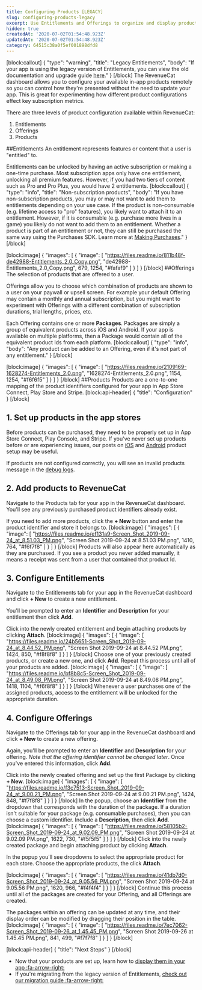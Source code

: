 ```yaml
---
title: Configuring Products [LEGACY]
slug: configuring-products-legacy
excerpt: Use Entitlements and Offerings to organize and display products
hidden: true
createdAt: '2020-07-02T01:54:48.923Z'
updatedAt: '2020-07-02T01:54:48.923Z'
category: 64515c38a0f5ef001898dfd8
---
```

[block:callout]
{
  "type": "warning",
  "title": "Legacy Entitlements",
  "body": "If your app is using the legacy version of Entitlements, you can view the old documentation and upgrade guide [here](doc:legacy-entitlements)."
}
[/block]
The RevenueCat dashboard allows you to configure your available in-app products remotely so you can control how they're presented without the need to update your app. This is great for experimenting how different product configurations effect key subscription metrics.

There are three levels of product configuration available within RevenueCat:
  1. Entitlements
  2. Offerings
  3. Products

##Entitlements
An entitlement represents features or content that a user is "entitled" to.

Entitlements can be unlocked by having an active subscription or making a one-time purchase. Most subscription apps only have one entitlement, unlocking all premium features. However, if you had two tiers of content such as Pro and Pro Plus, you would have 2 entitlements.
[block:callout]
{
  "type": "info",
  "title": "Non-subscription products",
  "body": "If you have non-subscription products, you may or may not want to add them to entitlements depending on your use case. If the product is non-consumable (e.g. lifetime access to \"pro\" features), you likely want to attach it to an entitlement. However, if it is consumable (e.g. purchase more lives in a game) you likely do not want to add them to an entitlement. Whether a product is part of an entitlement or not, they can still be purchased the same way using the Purchases SDK. Learn more at [Making Purchases](https://docs.revenuecat.com/docs/making-purchases)."
}
[/block]

[block:image]
{
  "images": [
    {
      "image": [
        "https://files.readme.io/811b48f-de42988-Entitlements_2.0_Copy.png",
        "de42988-Entitlements_2.0_Copy.png",
        679,
        1254,
        "#fafaf9"
      ]
    }
  ]
}
[/block]
##Offerings
The selection of products that are offered to a user.

Offerings allow you to choose which combination of products are shown to a user on your paywall or upsell screen. For example your default Offering may contain a monthly and annual subscription, but you might want to experiment with Offerings with a different combination of subscription durations, trial lengths, prices, etc.

Each Offering contains one or more **Packages**. Packages are simply a group of equivalent products across iOS and Android. If your app is available on multiple platforms, then a Package would contain all of the equivalent product Ids from each platform.
[block:callout]
{
  "type": "info",
  "body": "Any product can be added to an Offering, even if it's not part of any entitlement."
}
[/block]

[block:image]
{
  "images": [
    {
      "image": [
        "https://files.readme.io/2109169-1628274-Entitlements_2.0.png",
        "1628274-Entitlements_2.0.png",
        1154,
        1254,
        "#f6f6f5"
      ]
    }
  ]
}
[/block]
##Products
Products are a one-to-one mapping of the product identifiers configured for your app in App Store Connect, Play Store and Stripe. 
[block:api-header]
{
  "title": "Configuration"
}
[/block]
## 1. Set up products in the app stores
Before products can be purchased, they need to be properly set up in App Store Connect, Play Console, and Stripe. If you've never set up products before or are experiencing issues, our posts on [iOS](https://www.revenuecat.com/2018/10/11/configuring-in-app-products-is-hard) and [Android](https://www.revenuecat.com/2019/02/22/from-zero-to_android-subscriptions-configuration) product setup may be useful. 

If products are not configured correctly, you will see an invalid products message in the [debug logs](doc:debugging).

## 2. Add products to RevenueCat
Navigate to the Products tab for your app in the RevenueCat dashboard. You'll see any previously purchased product identifiers already exist. 

If you need to add more products, click the **+ New** button and enter the product identifier and store it belongs to.
[block:image]
{
  "images": [
    {
      "image": [
        "https://files.readme.io/ef131a9-Screen_Shot_2019-09-24_at_8.51.03_PM.png",
        "Screen Shot 2019-09-24 at 8.51.03 PM.png",
        1410,
        764,
        "#f6f7f8"
      ]
    }
  ]
}
[/block]
Products will also appear here automatically as they are purchased. If you see a product you never added manually, it means a receipt was sent from a user that contained that product Id.

## 3. Configure Entitlements
Navigate to the Entitlements tab for your app in the RevenueCat dashboard and click **+ New** to create a new entitlement. 

You'll be prompted to enter an **Identifier** and **Description** for your entitlement then click **Add**.

Click into the newly created entitlement and begin attaching products by clicking **Attach**.
[block:image]
{
  "images": [
    {
      "image": [
        "https://files.readme.io/24b5651-Screen_Shot_2019-09-24_at_8.44.52_PM.png",
        "Screen Shot 2019-09-24 at 8.44.52 PM.png",
        1424,
        850,
        "#f8f8f8"
      ]
    }
  ]
}
[/block]
Choose one of your previously created products, or create a new one, and click **Add**. Repeat this process until all of your products are added.
[block:image]
{
  "images": [
    {
      "image": [
        "https://files.readme.io/bf8b8c5-Screen_Shot_2019-09-24_at_8.49.08_PM.png",
        "Screen Shot 2019-09-24 at 8.49.08 PM.png",
        1418,
        1104,
        "#f6f8f8"
      ]
    }
  ]
}
[/block]
Whenever a user purchases one of the assigned products, access to the entitlement will be unlocked for the appropriate duration.

## 4. Configure Offerings
Navigate to the Offerings tab for your app in the RevenueCat dashboard and click **+ New** to create a new offering. 

Again, you'll be prompted to enter an **Identifier** and **Description** for your offering. *Note that the offering identifier cannot be changed later*. Once you've entered this information, click **Add**.

Click into the newly created offering and set up the first Package by clicking **+ New**.
[block:image]
{
  "images": [
    {
      "image": [
        "https://files.readme.io/f3c7513-Screen_Shot_2019-09-24_at_9.00.21_PM.png",
        "Screen Shot 2019-09-24 at 9.00.21 PM.png",
        1424,
        848,
        "#f7f8f8"
      ]
    }
  ]
}
[/block]
In the popup, choose an **Identifier** from the dropdown that corresponds with the duration of the package. If a duration isn't suitable for your package (e.g. consumable purchases), then you can choose a custom identifier. Include a **Description**, then click **Add**.
[block:image]
{
  "images": [
    {
      "image": [
        "https://files.readme.io/58105b2-Screen_Shot_2019-09-24_at_9.02.09_PM.png",
        "Screen Shot 2019-09-24 at 9.02.09 PM.png",
        1622,
        730,
        "#f5f5f5"
      ]
    }
  ]
}
[/block]
Click into the newly created package and begin attaching product by clicking **Attach**. 

In the popup you'll see dropdowns to select the appropriate product for each store. Choose the appropriate products, the click **Attach**.

[block:image]
{
  "images": [
    {
      "image": [
        "https://files.readme.io/41db7d0-Screen_Shot_2019-09-24_at_9.05.56_PM.png",
        "Screen Shot 2019-09-24 at 9.05.56 PM.png",
        1620,
        966,
        "#f4f4f4"
      ]
    }
  ]
}
[/block]
Continue this process until all of the packages are created for your Offering, and all Offerings are created.

The packages within an offering can be updated at any time, and their display order can be modified by dragging their position in the table.
[block:image]
{
  "images": [
    {
      "image": [
        "https://files.readme.io/7ec7062-Screen_Shot_2019-09-26_at_1.45.45_PM.png",
        "Screen Shot 2019-09-26 at 1.45.45 PM.png",
        841,
        499,
        "#f7f7f8"
      ]
    }
  ]
}
[/block]

[block:api-header]
{
  "title": "Next Steps"
}
[/block]
* Now that your products are set up, learn how to [display them in your app :fa-arrow-right:](doc:displaying-products)
* If you're migrating from the legacy version of Entitlements, [check out our migration guide :fa-arrow-right:](doc:offerings-migration)